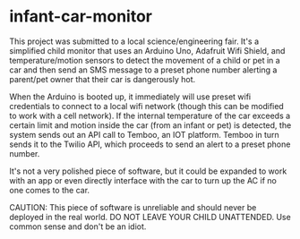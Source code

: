 # infant-car-monitor

This project was submitted to a local science/engineering fair. It's a simplified child monitor that uses an Arduino Uno, Adafruit Wifi Shield, and temperature/motion sensors to detect the movement of a child or pet in a car and then send an SMS message to a preset phone number alerting a parent/pet owner that their car is dangerously hot. 

When the Arduino is booted up, it immediately will use preset wifi credentials to connect to a local wifi network (though this can be modified to work with a cell network). If the internal temperature of the car exceeds a certain limit and motion inside the car (from an infant or pet) is detected, the system sends out an API call to Temboo, an IOT platform. Temboo in turn sends it to the Twilio API, which proceeds to send an alert to a preset phone number. 

It's not a very polished piece of software, but it could be expanded to work with an app or even directly interface with the car to turn up the AC if no one comes to the car. 

CAUTION: This piece of software is unreliable and should never be deployed in the real world. DO NOT LEAVE YOUR CHILD UNATTENDED. Use common sense and don't be an idiot. 
